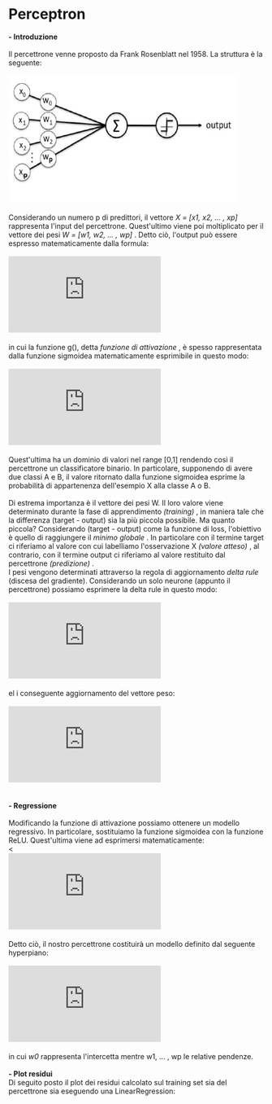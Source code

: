 # Perceptron

<b> - Introduzione </b>
<br><br>
Il percettrone venne proposto da Frank Rosenblatt nel 1958. La struttura è la seguente:
<br><br>
<img  src="./img/percettrone.JPG" height="250" width="450">
<br><br>
Considerando un numero p di predittori, il vettore <i> X = [x1, x2, ... , xp] </i> rappresenta l'input del percettrone. Quest'ultimo viene poi moltiplicato per il vettore dei pesi <i> W = [w1, w2, ... , wp] </i>. Detto ciò, l'output può essere espresso matematicamente dalla formula:
<br><br>
![output neurone](https://latex.codecogs.com/gif.latex?%5Ctextit%7Boutput%7D%20%3D%20g%28%5Csum_%7Bp%3D1%7D%20%5E%7BP%7Dw_%7Bp%7Dx_%7Bp%7D%29)
<br><br>
in cui la funzione g(), detta <i> funzione di attivazione </i>, è spesso rappresentata dalla funzione sigmoidea matematicamente esprimibile in questo modo:
<br><br>
![funzione sigmoide](https://latex.codecogs.com/gif.latex?%5Csigma%28x%29%20%3D%20%5Cfrac%7B1%7D%7B%281&plus;e%5Ex%29%7D)
<br><br>
Quest'ultima ha un dominio di valori nel range [0,1] rendendo così il percettrone un classificatore binario. In particolare, supponendo di avere due classi A e B, il valore ritornato dalla funzione sigmoidea esprime la probabilità di appartenenza dell'esempio X alla classe A o B.
<br><br>
Di estrema importanza è il vettore dei pesi W. Il loro valore viene determinato durante la fase di apprendimento <i> (training) </i>, in maniera tale che la differenza (target - output) sia la più piccola possibile. Ma quanto piccola? Considerando (target - output) come la funzione di loss, l'obiettivo è quello di raggiungere il <i> minimo globale </i>. In particolare con il termine target ci riferiamo al valore con cui labelliamo l'osservazione X <i> (valore atteso) </i>, al contrario, con il termine output ci riferiamo al valore restituito dal percettrone <i>(predizione) </i>. 
<br>
I pesi vengono determinati attraverso la regola di aggiornamento <i> delta rule </i> (discesa del gradiente). Considerando un solo neurone (appunto il percettrone) possiamo esprimere la delta rule in questo modo:
<br><br>
![delta rule](https://latex.codecogs.com/gif.latex?%5CDelta%7BW%7D%20%3D%20%5Ceta%20%28t%20-%20o%29%20X)
<br><br>
el i conseguente aggiornamento del vettore peso:
<br><br>
![aggiornamento pesi](https://latex.codecogs.com/gif.latex?W_%7Bnew%7D%20%3D%20W_%7Bold%7D%20&plus;%20%5CDelta%7BW%7D)
<br><br><br>
<b> - Regressione </b>
<br><br>
Modificando la funzione di attivazione possiamo ottenere un modello regressivo. In particolare, sostituiamo la funzione sigmoidea con la funzione ReLU. Quest'ultima viene ad esprimersi matematicamente:
<br><<br>
![formula relu](https://latex.codecogs.com/gif.latex?ReLU%28x%29%20%3D%20max%280%2Cx%29)
<br><br>
Detto ciò, il nostro percettrone costituirà un modello definito dal seguente hyperpiano:
<br><br>
![hyperpiano](https://latex.codecogs.com/gif.latex?y_%7Bpred_%7Bi%7D%7D%20%3D%20w_%7B0%7D%20&plus;%20w_%7B1%7Dx_%7Bi1%7D&plus;%20...%20&plus;%20w_%7Bp%7Dx_%7Bip%7D)
<br><br>
in cui <i> w0 </i> rappresenta l'intercetta mentre w1, ... , wp le relative pendenze.
<br><br>
<b> - Plot residui </b>
<br>
Di seguito posto il plot dei residui calcolato sul training set sia del percettrone sia eseguendo una LinearRegression:






  
   
  
  
  
  
